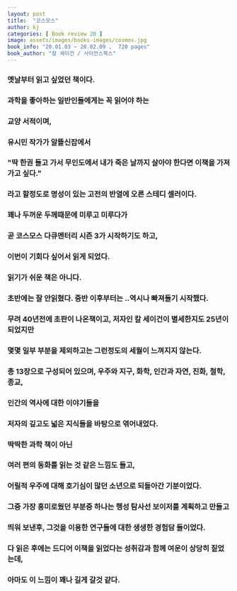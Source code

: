 ```yaml
---
layout: post
title:  "코스모스"
author: kj
categories: [ Book review 20 ]
image: assets/images/books-images/cosmos.jpg
book_info: "20.01.03 ~ 20.02.09 ,  720 pages"
book_author: "칼 세이건 / 사이언스북스"
---
```

### 옛날부터 읽고 싶었던 책이다.

### 과학을 좋아하는 일반인들에게는 꼭 읽어야 하는

### 교양 서적이며,

### 유시민 작가가 알뜰신잡에서

### "딱 한권 들고 가서 무인도에서 내가 죽은 날까지 살아야 한다면 이책을 가져가고 싶다."

### 라고 할정도로 명성이 있는 고전의 반열에 오른 스테디 셀러이다.

### 꽤나 두꺼운 두께때문에 미루고 미루다가

### 곧 코스모스 다큐멘터리 시즌 3가 시작하기도 하고,

### 이번이 기회다 싶어서 읽게 되었다.

### 읽기가 쉬운 책은 아니다.

### 초반에는 잘 안읽혔다. 중반 이후부터는 ..역시나 빠져들기 시작했다.

### 무려 40년전에 초판이 나온책이고, 저자인 칼 세이건이 별세한지도 25년이 되었지만

### 몇몇 일부 부분을 제외하고는 그런정도의 세월이 느껴지지 않는다.

### 총 13장으로 구성되어 있으며, 우주와 지구, 화학, 인간과 자연, 진화, 철학, 종교,

### 인간의 역사에 대한 이야기들을

### 저자의 깊고도 넓은 지식들을 바탕으로 엮어내었다.

### 딱딱한 과학 책이 아닌

### 여러 편의 동화를 읽는 것 같은 느낌도 들고,

### 어릴적 우주에 대해 호기심이 많던 소년으로 되돌아간 기분이었다.

### 그중 가장 흥미로웠던 부분중 하나는 행성 탐사선 보이저를 계획하고 만들고

### 띄워 보낸후, 그것을 이용한 연구들에 대한 생생한 경험담 들이었다.

### 다 읽은 후에는 드디어 이책을 읽었다는 성취감과 함께 여운이 상당히 짙었는데,

### 아마도 이 느낌이 꽤나 길게 갈것 같다.

